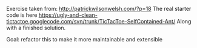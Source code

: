 Exercise taken from: http://patrickwilsonwelsh.com/?p=18
The real starter code is here https://ugly-and-clean-tictactoe.googlecode.com/svn/trunk/TicTacToe-SelfContained-Ant/
Along with a finished solution.

Goal: refactor this to make it more maintainable and extensible